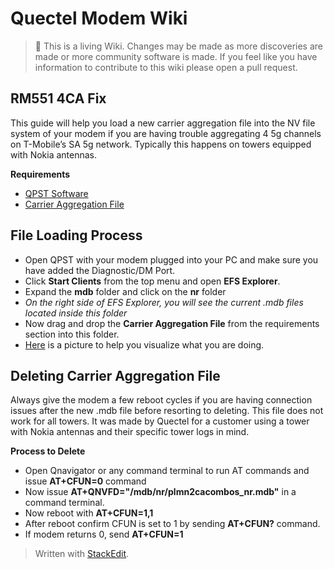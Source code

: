 Quectel Modem Wiki
=================================
> :book: This is a living Wiki. Changes may be made as more discoveries are made or more community software is made. If you feel like you have information to contribute to this wiki please open a pull request.

## RM551 4CA Fix

This guide will help you load a new carrier aggregation file into the NV file system of your modem if you are having trouble aggregating 4 5g channels on T-Mobile’s SA 5g network. Typically this happens on towers equipped with Nokia antennas. 

**Requirements**

 - [QPST Software](https://www.dropbox.com/scl/fi/jzxgl5vft4xjsbssrauwa/QPST_2.7.496.zip?rlkey=4ue2vbdtq2o4kd0k0r06kg9ga&st=9sv0ts85&dl=0)
 - [Carrier Aggregation File](https://www.dropbox.com/scl/fi/f250bpn68op6l6z8bpzu7/plmn2cacombos_nr.mdb?rlkey=he8nitlsheeifk5n050fd6v6e&st=30rkizcj&dl=0)


## File Loading Process 

 - Open QPST with your modem plugged into your PC and make sure you have added the Diagnostic/DM Port.
 - Click **Start Clients** from the top menu and open **EFS Explorer**.
 - Expand the **mdb** folder and click on the **nr** folder
 - *On the right side of EFS Explorer, you will see the current .mdb files located inside this folder*
 - Now drag and drop the **Carrier Aggregation File** from the requirements section into this folder.
 - [Here](https://www.dropbox.com/scl/fi/l8kqg94f52p3anedlsp88/IMG_5581.JPG?rlkey=ckidq4119p4it96fpfgu49hxo&st=6u3akdrq&dl=0) is a picture to help you visualize what you are doing.

## Deleting Carrier Aggregation File

Always give the modem a few reboot cycles if you are having connection issues after the new .mdb file before resorting to deleting. This file does not work for all towers. It was made by Quectel for a customer using a tower with Nokia antennas and their specific tower logs in mind.

**Process to Delete**

 - Open Qnavigator or any command terminal to run AT commands and issue **AT+CFUN=0** command
 - Now issue **AT+QNVFD="/mdb/nr/plmn2cacombos_nr.mdb"** in a command terminal.
 - Now reboot with **AT+CFUN=1,1**
 - After reboot confirm CFUN is set to 1 by sending **AT+CFUN?** command.
 - If modem returns 0, send **AT+CFUN=1**
 


> Written with [StackEdit](https://stackedit.io/).
